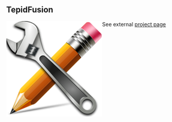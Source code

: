 ## TepidFusion
<img style="float:left" src="assets/icon.png" />

See external [project page](http://lucidfusionlabs.com/TepidFusion)
